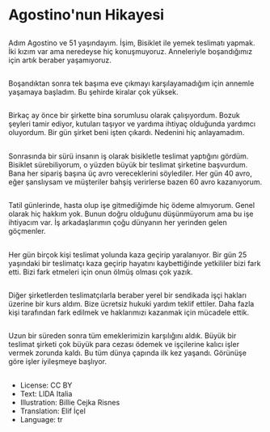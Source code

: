 # Agostino'nun Hikayesi

##
Adım Agostino ve 51 yaşındayım. İşim, Bisiklet ile yemek teslimatı yapmak. İki kızım var ama neredeyse hiç konuşmuyoruz. Anneleriyle boşandığımız için artık beraber yaşamıyoruz.

##
Boşandıktan sonra tek başıma eve çıkmayı karşılayamadığım için annemle yaşamaya başladım. Bu şehirde kiralar çok yüksek.

##
Birkaç ay önce bir şirkette bina sorumlusu olarak çalışıyordum. Bozuk şeyleri tamir ediyor, kutuları taşıyor ve yardıma ihtiyaç olduğunda yardımcı oluyordum. Bir gün şirket beni işten çıkardı. Nedenini hiç anlayamadım.

##
Sonrasında bir sürü insanın iş olarak bisikletle teslimat yaptığını gördüm. Bisiklet sürebiliyorum, o yüzden büyük bir teslimat şirketine başvurdum. Bana her sipariş başına üç avro vereceklerini söylediler. Her gün 40 avro, eğer şanslıysam ve müşteriler bahşiş verirlerse bazen 60 avro kazanıyorum.

##
Tatil günlerinde, hasta olup işe gitmediğimde hiç ödeme almıyorum. Genel olarak hiç hakkım yok. Bunun doğru olduğunu düşünmüyorum ama bu işe ihtiyacım var. İş arkadaşlarımın çoğu dünyanın her yerinden gelen göçmenler.

##
Her gün birçok kişi teslimat yolunda kaza geçirip yaralanıyor. Bir gün 25 yaşındaki bir teslimatçı kaza geçirip hayatını kaybettiğinde yetkililer bizi fark etti. Bizi fark etmeleri için onun ölmüş olması çok yazık.

##
Diğer şirketlerden teslimatçılarla beraber yerel bir sendikada işçi hakları üzerine bir kurs aldım. Bize ücretsiz hukuki yardım teklif ettiler. Daha fazla kişi tarafından fark edilmek ve haklarımızı kazanmak için mücadele ettik.

##
Uzun bir süreden sonra tüm emeklerimizin karşılığını aldık. Büyük bir teslimat şirketi çok büyük para cezası ödemek ve işçilerine kalıcı işler vermek zorunda kaldı. Bu tüm dünya çapında ilk kez yaşandı. Görünüşe göre işler iyileşmeye başlıyor.

##
* License: CC BY
* Text: LIDA Italia
* Illustration: Billie Cejka Risnes
* Translation: Elif İçel
* Language: tr
